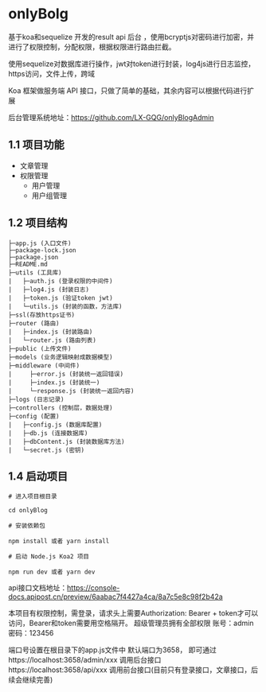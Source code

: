 # onlyBolg
基于koa和sequelize 开发的result api 后台 ，使用bcryptjs对密码进行加密，并进行了权限控制，分配权限，根据权限进行路由拦截。

使用sequelize对数据库进行操作，jwt对token进行封装，log4js进行日志监控，https访问，文件上传，跨域

Koa 框架做服务端 API 接口，只做了简单的基础，其余内容可以根据代码进行扩展

后台管理系统地址：https://github.com/LX-GQG/onlyBlogAdmin

## 1.1 项目功能
- 文章管理
- 权限管理
    - 用户管理
    - 用户组管理

## 1.2 项目结构
```
├─app.js (入口文件)
├─package-lock.json
├─package.json
├─README.md
├─utils (工具库)
|   ├─auth.js (登录权限的中间件)
|   ├─log4.js (封装日志)
|   ├─token.js (验证token jwt)
|   └─utils.js (封装的函数，方法库)
├─ssl(存放https证书)
├─router (路由)
|   ├─index.js (封装路由) 
|   └─router.js (路由列表)
├─public (上传文件)
├─models (业务逻辑映射成数据模型)
├─middleware (中间件)
|     ├─error.js (封装统一返回错误)
|     ├─index.js (封装统一)
|     └─response.js (封装统一返回内容)
├─logs (日志记录)
├─controllers (控制层，数据处理)
├─config (配置)
|   ├─config.js (数据库配置)
|   ├─db.js (连接数据库)
|   ├─dbContent.js (封装数据库方法)
|   └─secret.js (密钥)
```

## 1.4 启动项目
```
# 进入项目根目录

cd onlyBlog

# 安装依赖包

npm install 或者 yarn install

# 启动 Node.js Koa2 项目

npm run dev 或者 yarn dev
```

api接口文档地址：https://console-docs.apipost.cn/preview/6aabac7f4427a4ca/8a7c5e8c98f2b42a

本项目有权限控制，需登录，请求头上需要Authorization: Bearer + token才可以访问，Bearer和token需要用空格隔开。
超级管理员拥有全部权限 
账号：admin
密码：123456

端口号设置在根目录下的app.js文件中
默认端口为3658，
即可通过 https://localhost:3658/admin/xxx 调用后台接口
https://localhost:3658/api/xxx 调用前台接口(目前只有登录接口，文章接口，后续会继续完善)

